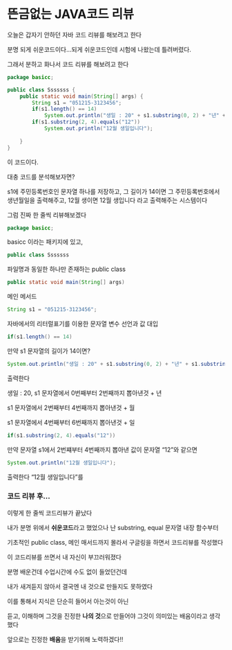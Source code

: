 # **뜬금없는 JAVA코드 리뷰**

오늘은 갑자기 안하던 자바 코드 리뷰를 해보려고 한다

분명 되게 쉬운코드이다…되게 쉬운코드인데 시험에 나왔는데 틀려버렸다.

그래서 분하고 화나서 코드 리뷰를 해보려고 한다

```java
package basicc;

public class Sssssss {
	public static void main(String[] args) {
		String s1 = "051215-3123456";
		if(s1.length() == 14)
			System.out.println("생일 : 20" + s1.substring(0, 2) + "년" + s1.substring(2, 4) + "월" + s1.substring(4, 6) + "일");
		if(s1.substring(2, 4).equals("12"))
			System.out.println("12월 생일입니다");
		
	}
}
```

이 코드이다.

대충 코드를 분석해보자면? 

s1에 주민등록번호인 문자열 하나를 저장하고, 그 길이가 14이면 그 주민등록번호에서 생년월일을 출력해주고, 12월 생이면 12월 생입니다 라고 출력해주는 시스템이다

그럼 진짜 한 줄씩 리뷰해보겠다

```java
package basicc;
```

basicc 이라는 패키지에 있고,

```java
public class Sssssss
```

파일명과 동일한 하나만 존재하는 public class

```java
public static void main(String[] args)
```

메인 메서드

```java
String s1 = "051215-3123456";
```

자바에서의 리터럴표기를 이용한 문자열 변수 선언과 값 대입

```java
if(s1.length() == 14)
```

만약 s1 문자열의 길이가 14이면?

```java
System.out.println("생일 : 20" + s1.substring(0, 2) + "년" + s1.substring(2, 4) + "월" + s1.substring(4, 6) + "일");
```

출력한다 

생일 : 20, s1 문자열에서 0번째부터 2번째까지 뽑아낸것 + 년

s1 문자열에서 2번째부터 4번째까지 뽑아낸것 + 월

s1 문자열에서 4번째부터 6번째까지 뽑아낸것 + 일

```java
if(s1.substring(2, 4).equals("12"))
```

만약 문자열 s1에서 2번쨰부터 4번째까지 뽑아낸 값이 문자열 “12”와 같으면 

```java
System.out.println("12월 생일입니다");
```

출력한다 “12월 생일입니다”를

### 코드 리뷰 후…

이렇게 한 줄씩 코드리뷰가 끝났다 

내가 분명 위에서 **쉬운코드**라고 했었으나 난 substring, equal 문자열 내장 함수부터

기초적인 public class, 메인 매서드까지 몰라서 구글링을 하면서 코드리뷰를 작성했다

이 코드리뷰를 쓰면서 내 자신이 부끄러워졌다

분명 배운건데 수업시간에 수도 없이 들었던건데

내가 새겨듣지 않아서 결국엔 내 것으로 만들지도 못하였다 

이를 통해서 지식은 단순히 들어서 아는것이 아닌 

듣고, 이해하며 그것을 진정한 **나의 것**으로 만들어야 그것이 의미있는 배움이라고 생각했다

앞으로는 진정한 **배움**을 받기위해 노력하겠다!!